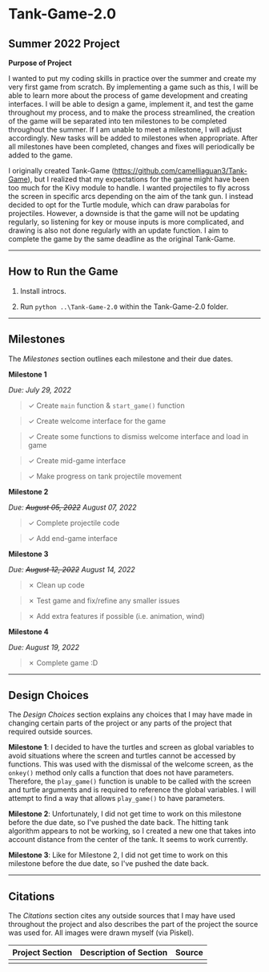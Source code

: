 # Tank-Game-2.0

## Summer 2022 Project


__Purpose of Project__

I wanted to put my coding skills in practice over the summer and create my very first game from scratch. By implementing a game such as this, I will be able to learn more about the process of game development and creating interfaces. I will be able to design a game, implement it, and test the game throughout my process, and to make the process streamlined, the creation of the game will be separated into ten milestones to be completed throughout the summer. If I am unable to meet a milestone, I will adjust accordingly. New tasks will be added to milestones when appropriate. After all milestones have been completed, changes and fixes will periodically be added to the game.

I originally created Tank-Game (https://github.com/camelliaguan3/Tank-Game), but I realized that my expectations for the game might have been too much for the Kivy module to handle. I wanted projectiles to fly across the screen in specific arcs depending on the aim of the tank gun. I instead decided to opt for the Turtle module, which can draw parabolas for projectiles. However, a downside is that the game will not be updating regularly, so listening for key or mouse inputs is more complicated, and drawing is also not done regularly with an update function. I aim to complete the game by the same deadline as the original Tank-Game.

<hr />

## How to Run the Game

1. Install introcs.

2. Run `python ..\Tank-Game-2.0` within the Tank-Game-2.0 folder.

<hr />

## Milestones

The *Milestones* section outlines each milestone and their due dates.

**Milestone 1**

*Due: July 29, 2022*

> &check; Create `main` function & `start_game()` function

> &check; Create welcome interface for the game

> &check; Create some functions to dismiss welcome interface and load in game

> &check; Create mid-game interface

> &check; Make progress on tank projectile movement

**Milestone 2**

*Due: ~~August 05, 2022~~ August 07, 2022*

> &check; Complete projectile code

> &check; Add end-game interface

**Milestone 3**

*Due: ~~August 12, 2022~~ August 14, 2022*

> &cross; Clean up code

> &cross; Test game and fix/refine any smaller issues

> &cross; Add extra features if possible (i.e. animation, wind)

**Milestone 4**

*Due: August 19, 2022*

> &cross; Complete game :D

<hr />

## Design Choices

The *Design Choices* section explains any choices that I may have made in changing certain parts of the project or any parts of the project that required outside sources.

**Milestone 1**: I decided to have the turtles and screen as global variables to avoid situations where the screen and turtles cannot be accessed by functions. This was used with the dismissal of the welcome screen, as the `onkey()` method only calls a function that does not have parameters. Therefore, the `play_game()` function is unable to be called with the screen and turtle arguments and is required to reference the global variables. I will attempt to find a way that allows `play_game()` to have parameters.

**Milestone 2**: Unfortunately, I did not get time to work on this milestone before the due date, so I've pushed the date back. The hitting tank algorithm appears to not be working, so I created a new one that takes into account distance from the center of the tank. It seems to work currently.

**Milestone 3**: Like for Milestone 2, I did not get time to work on this milestone before the due date, so I've pushed the date back. 

<hr />

## Citations

The *Citations* section cites any outside sources that I may have used throughout the project and also describes the part of the project the source was used for. All images were drawn myself (via Piskel).

| Project Section | Description of Section | Source |
| - | - | - |
| | | |